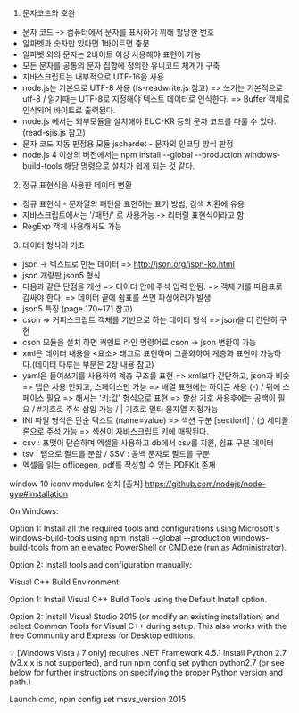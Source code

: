 01. 문자코드와 호완
- 문자 코드 -> 컴퓨터에서 문자를 표시하기 위해 할당한 번호
- 알파벳과 숫자만 있다면 1바이트면 충분
- 알파벳 외의 문자는 2바이트 이상 사용해야 표현이 가능
- 모든 문자를 공통의 문자 집합에 정의한 유니코드 체계가 구축
- 자바스크립트는 내부적으로 UTF-16을 사용
- node.js는 기본으로 UTF-8 사용 (fs-readwrite.js 참고)
    => 쓰기는 기본적으로  utf-8 / 읽기때는 UTF-8로 지정해야 텍스트 데이터로 인식한다.
    => Buffer 객체로 인식되어 바이트로 출력된다.
- node.js 에서는 외부모듈을 설치해야 EUC-KR 등의 문자 코드를 다룰 수 있다.(read-sjis.js 참고)
- 문자 코드 자동 판정용 모듈 jschardet - 문자의 인코딩 방식 판정
- node.js 4 이상의 버전에서는 npm install --global --production windows-build-tools 해당 명령으로 설치가 쉽게 되는 것 같다.
 

 02. 정규 표현식을 사용한 데이터 변환
- 정규 표현식 - 문자열의 패턴을 표현하는 표기 방법, 검색 치환에 유용
- 자바스크립트에서는 '/패턴/' 로 사용가능 -> 리터럴 표현식이라고 함.
- RegExp 객체 사용해서도 가능


 03. 데이터 형식의 기초
- json -> 텍스트로 만든 데이터
    => http://json.org/json-ko.html
- json 개량판 json5 형식
- 다음과 같은 단점을 개선
    => 데이터 안에 주석 입력 안됨.
    => 객체 키를 따옴표로 감싸야 한다.
    => 데이터 끝에 쉼표를 쓰면 파싱에러가 발생
- json5 특징 (page 170~171 참고)
- cson
    => 커피스크립트 객체를 기반으로 하는 데이터 형식
    => json을 더 간단히 구현
- cson 모듈을 설치 하면 커맨트 라인 명령어로 cson -> json 변환이 가능
- xml은 데이터 내용을 <요소> 태그로 표현하며 그룹화하여 계층화 표현이 가능하다.(데이터 다루는 부분은 2장 내용 참고)
- yaml은 들여쓰기를 사용하여 계층 구조를 표현
    => xml보다 간단하고, json과 비슷
    => 탭은 사용 안되고, 스페이스만 가능
    => 배열 표현에는 하이픈 사용 (-) / 뒤에 스페이스 필요
    => 해시는 '키:값' 형식으로 표현
    => 항상 기호 사용후에는 공백이 필요 / #기호로 주석 삽입 가능 / | 기호로 멀티 물자열 지정가능
- INI 파일 형식은 단순 텍스트 (name=value)
    => 섹션 구분 [section1] / (;) 세미콜론으로 주석 가능
    => 섹션이 자바스크립트 키에 매핑된다.
- csv : 포맷이 단순하며 엑셀을 사용하고 db에서 csv를 지원, 쉼표 구분 데이터
- tsv : 탭으로 필드를 분할 / SSV : 공백 문자로 필드를 구분
- 엑셀을 읽는 officegen, pdf를 작성할 수 있는 PDFKit 존재









window 10  iconv modules 설치 
 [출처] https://github.com/nodejs/node-gyp#installation
  
On Windows:

Option 1: Install all the required tools and configurations using Microsoft's windows-build-tools using npm install --global --production windows-build-tools from an elevated PowerShell or CMD.exe (run as Administrator). 

Option 2: Install tools and configuration manually:

Visual C++ Build Environment: 

Option 1: Install Visual C++ Build Tools using the Default Install option. 

Option 2: Install Visual Studio 2015 (or modify an existing installation) and select Common Tools for Visual C++ during setup. This also works with the free Community and Express for Desktop editions. 

💡 [Windows Vista / 7 only] requires .NET Framework 4.5.1 
Install Python 2.7 (v3.x.x is not supported), and run npm config set python python2.7 (or see below for further instructions on specifying the proper Python version and path.) 

Launch cmd, npm config set msvs_version 2015
